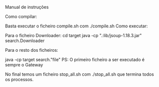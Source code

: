 Manual de instruções

Como compilar:

Basta executar o ficheiro compile.sh com ./compile.sh
Como executar:

Para o ficheiro Downloader:
cd target
java -cp ".:lib/jsoup-1.18.3.jar" search.Downloader

Para o resto dos ficheiros:

java -cp target search."file"
PS: O primeiro ficheiro a ser executado é sempre o Gateway

No final temos um ficheiro stop_all.sh com ./stop_all.sh que termina todos os processos.
